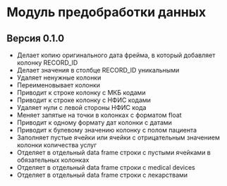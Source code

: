 # Модуль предобработки данных

## Версия 0.1.0

- Делает копию оригинального дата фрейма, в который добавляет колонку RECORD_ID
- Делает значения в столбце RECORD_ID уникальными
- Удаляет ненужные колонки
- Переименовывает колонки
- Приводит к строке колонку с МКБ кодами
- Приводит к строке колонку с НФИС кодами
- Удаляет нули с левой стороны НФИС кода
- Меняет запятые на точки в колонках с форматом float
- Приводит к одному формату дат колонки с датами
- Приводит к булевому значению колонку с полом пациента
- Заполняет пустые ячейки или ячейки с отрицательным значением колонки количества услуг
- Отделяет в отдельный data frame строки с пустыми ячейками в обязательных колонках
- Отделяет в отдельный data frame строки с medical devices
- Отделяет в отдельный data frame строки с лекарствами

